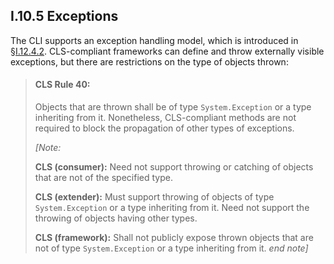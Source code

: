 ## I.10.5 Exceptions

The CLI supports an exception handling model, which is introduced in §[I.12.4.2](#todo-missing-hyperlink). CLS-compliant frameworks can define and throw externally visible exceptions, but there are restrictions on the type of objects thrown:

> #### CLS Rule 40:
>
> Objects that are thrown shall be of type `System.Exception` or a type inheriting from it. Nonetheless, CLS-compliant methods are not required to block the propagation of other types of exceptions.
>
> _[Note:_
>
> **CLS (consumer):** Need not support throwing or catching of objects that are not of the specified type.
>
> **CLS (extender):** Must support throwing of objects of type `System.Exception` or a type inheriting from it. Need not support the throwing of objects having other types.
>
> **CLS (framework):** Shall not publicly expose thrown objects that are not of type `System.Exception` or a type inheriting from it. _end note]_
